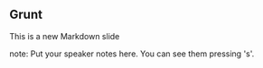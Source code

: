 ##  Grunt

This is a new Markdown slide

note:
    Put your speaker notes here.
    You can see them pressing 's'.
